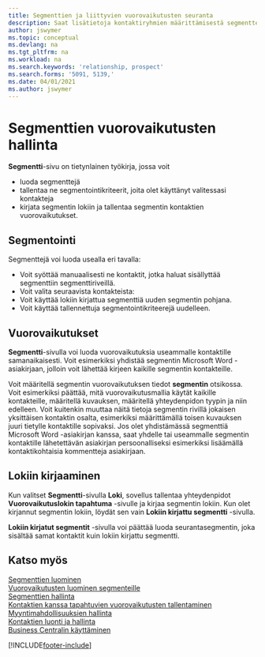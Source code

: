 ```yaml
---
title: Segmenttien ja liittyvien vuorovaikutusten seuranta
description: Saat lisätietoja kontaktiryhmien määrittämisestä segmenttejä luomalla ja segmenttien vuorovaikutusten määrittämisestä.
author: jswymer
ms.topic: conceptual
ms.devlang: na
ms.tgt_pltfrm: na
ms.workload: na
ms.search.keywords: 'relationship, prospect'
ms.search.forms: '5091, 5139,'
ms.date: 04/01/2021
ms.author: jswymer
---
```

# <a name="manage-interactions-for-segments"></a><a name="manage-interactions-for-segments"></a><a name="manage-interactions-for-segments"></a>Segmenttien vuorovaikutusten hallinta
**Segmentti**-sivu on tietynlainen työkirja, jossa voit

* luoda segmenttejä
* tallentaa ne segmentointikriteerit, joita olet käyttänyt valitessasi kontakteja
* kirjata segmentin lokiin ja tallentaa segmentin kontaktien vuorovaikutukset.

## <a name="segmenting"></a><a name="segmenting"></a><a name="segmenting"></a>Segmentointi
Segmenttejä voi luoda usealla eri tavalla:

* Voit syöttää manuaalisesti ne kontaktit, jotka haluat sisällyttää segmenttiin segmenttiriveillä.
* Voit valita seuraavista kontakteista:
* Voit käyttää lokiin kirjattua segmenttiä uuden segmentin pohjana.
* Voit käyttää tallennettuja segmentointikriteerejä uudelleen.

## <a name="interactions"></a><a name="interactions"></a><a name="interactions"></a>Vuorovaikutukset
**Segmentti**-sivulla voi luoda vuorovaikutuksia useammalle kontaktille samanaikaisesti. Voit esimerkiksi yhdistää segmentin Microsoft Word -asiakirjaan, jolloin voit lähettää kirjeen kaikille segmentin kontakteille.

Voit määritellä segmentin vuorovaikutuksen tiedot **segmentin** otsikossa. Voit esimerkiksi päättää, mitä vuorovaikutusmallia käytät kaikille kontakteille, määritellä kuvauksen, määritellä yhteydenpidon tyypin ja niin edelleen. Voit kuitenkin muuttaa näitä tietoja segmentin rivillä jokaisen yksittäisen kontaktin osalta, esimerkiksi määrittämällä toisen kuvauksen juuri tietylle kontaktille sopivaksi. Jos olet yhdistämässä segmenttiä Microsoft Word -asiakirjan kanssa, saat yhdelle tai useammalle segmentin kontaktille lähetettävän asiakirjan persoonalliseksi esimerkiksi lisäämällä kontaktikohtaisia kommentteja asiakirjaan.

## <a name="logging"></a><a name="logging"></a><a name="logging"></a>Lokiin kirjaaminen
Kun valitset **Segmentti**-sivulla **Loki**, sovellus tallentaa yhteydenpidot **Vuorovaikutuslokin tapahtuma** -sivulle ja kirjaa segmentin lokiin. Kun olet kirjannut segmentin lokiin, löydät sen vain **Lokiin kirjattu segmentti** -sivulla.

**Lokiin kirjatut segmentit** -sivulla voi päättää luoda seurantasegmentin, joka sisältää samat kontaktit kuin lokiin kirjattu segmentti.

## <a name="see-also"></a><a name="see-also"></a><a name="see-also"></a>Katso myös
[Segmenttien luominen](marketing-how-create-segment.md)  
[Vuorovaikutusten luominen segmenteille](marketing-how-create-interactions.md)  
[Segmenttien hallinta](marketing-segments.md)  
[Kontaktien kanssa tapahtuvien vuorovaikutusten tallentaminen](marketing-interactions.md)  
[Myyntimahdollisuuksien hallinta](marketing-manage-sales-opportunities.md)  
[Kontaktien luonti ja hallinta](marketing-contacts.md)  
[Business Centralin käyttäminen](ui-work-product.md)


[!INCLUDE[footer-include](includes/footer-banner.md)]
